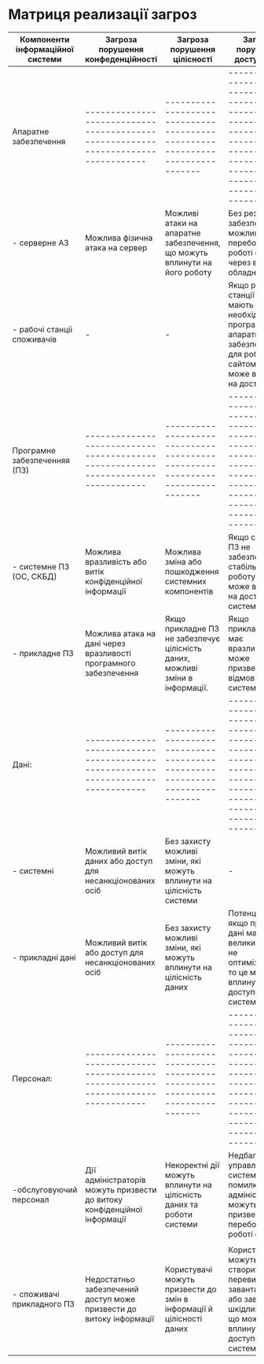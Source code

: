 # Матриця реализації загроз
| Компоненти інформаційної системи  | Загроза порушення конфеденційності                                                 | Загроза порушення цілісності                                                  | Загроза порушення доступності                                                                                                                            |
| --------------------------------- | ---------------------------------------------------------------------------------- | ----------------------------------------------------------------------------- | -------------------------------------------------------------------------------------------------------------------------------------------------------- |
| Апаратне забезпечення             | ---------------------------------------------------------------------------------- | ----------------------------------------------------------------------------- | -------------------------------------------------------------------------------------------------------------------------------------------------------- |
| - серверне АЗ                     | Можлива фізична атака на сервер                                                    | Можливі атаки на апаратне забезпечення, що можуть вплинути на його роботу     | Без резервного забезпечення  можливі перебої в роботі системи через відмову обладнання                                                                 |
| - рабочі станціі споживачів       |                                         -                                          |                                       -                                       | Якщо робочі станції не мають необхідного програмного та апаратного забезпечення для роботи з сайтом, то це може вплинути на доступність                |
| Програмне забезпеченняя (ПЗ)      | ---------------------------------------------------------------------------------- | ----------------------------------------------------------------------------- | -------------------------------------------------------------------------------------------------------------------------------------------------------- |
| - системне ПЗ (ОС, СКБД)          | Можлива вразливість або витік конфіденційної інформації                            | Можлива зміна або пошкодження системних компонентів                           | Якщо системне ПЗ не забезпечує стабільну роботу, це може вплинути на доступність системи                                                                 |
| - прикладне ПЗ                    | Можлива атака на дані через вразливості програмного забезпечення                   | Якщо прикладне ПЗ не забезпечує цілісність даних, можливі зміни в інформації. | Якщо прикладне ПЗ має вразливості, це може призвести до відмов в роботі системи                                                                 |
| Дані:                             | ---------------------------------------------------------------------------------- | ----------------------------------------------------------------------------- | -------------------------------------------------------------------------------------------------------------------------------------------------------- |
| - системні                        | Можливий витік даних або доступ для несанкціонованих осіб                          | Без захисту можливі зміни, які можуть вплинути на цілісність системи          |                                                                              -                                                                           |
| - прикладні дані                  | Можливий витік або доступ для несанкціонованих осіб                                | Без захисту можливі зміни, які можуть вплинути на цілісність даних            | Потенційно, якщо прикладні дані мають великий обсяг і не оптимізовані, то це може вплинути на доступність системи.                                   |
| Персонал:                         | ---------------------------------------------------------------------------------- | ----------------------------------------------------------------------------- | -------------------------------------------------------------------------------------------------------------------------------------------------------- |
| -обслуговуючий персонал           | Дії адміністраторів можуть призвести до витоку конфіденційної інформації           | Некоректні дії можуть вплинути на цілісність даних та роботи системи          | Недбале управління системою або помилки при адмініструванні можуть призвести до перебоїв в роботі системи                                                    
                                                     |
| - споживачі прикладного ПЗ        | Недостатньо забезпечений доступ може призвести до витоку інформації                | Користувачі можуть призвести до змін в інформації й цілісності даних          | Користувачі можуть створити перевищення завантаження або завдати шкідливих дій, що можуть вплинути на доступність системи                               |

